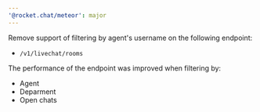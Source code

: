 ```yaml
---
'@rocket.chat/meteor': major
---
```


Remove support of filtering by agent's username on the following endpoint:

- `/v1/livechat/rooms`

The performance of the endpoint was improved when filtering by:

- Agent
- Deparment
- Open chats
